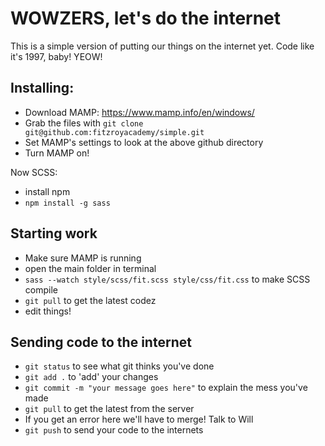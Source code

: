 # WOWZERS, let's do the internet


This is a simple version of putting our things on the internet yet. Code like it's 1997, baby! YEOW!


## Installing:

* Download MAMP: https://www.mamp.info/en/windows/
* Grab the files with `git clone git@github.com:fitzroyacademy/simple.git`
* Set MAMP's settings to look at the above github directory
* Turn MAMP on!

Now SCSS:

* install npm
* `npm install -g sass`


## Starting work

* Make sure MAMP is running
* open the main folder in terminal
* `sass --watch style/scss/fit.scss style/css/fit.css` to make SCSS compile
* `git pull` to get the latest codez
* edit things!


## Sending code to the internet

* `git status` to see what git thinks you've done
* `git add .` to 'add' your changes
* `git commit -m "your message goes here"` to explain the mess you've made
* `git pull` to get the latest from the server
* If you get an error here we'll have to merge! Talk to Will
* `git push` to send your code to the internets